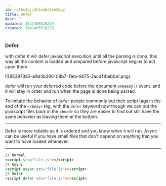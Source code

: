 ```yaml
---
id: rslks3qji3klsmhs5xe2qgz
title: Defer
desc: ''
updated: 1641406528229
created: 1641406528229
---
```



### Defer

with defer it will defer javascript execution until all the parsing is done, this way all the content is loaded and prepared before javascript begins to act upon them

![[95397383-e9d4b200-08b7-11eb-9075-2acd110eb0a1.png)

defer will run your deferred code before the document `onReady()` event. and it will stay in order and run when the page is done being parsed.

To imitate the behavior of `defer` people commonly put their script tags in the end of the `</body>` tag, with the `defer` keyword now though we can put the javascript files back in the `<head>` so they are easier to find but still have the same behavior as leaving them at the bottom.

---

Defer is more reliable as it is ordered and you know when it will run. Async can be useful if you have small files that don't depend on anything that you want to have loaded whenever.

---

```html
// Normal
<script src="file.js"></script>
// Async
<script async src="file.js"></script>
// Defer
<script defer src="file.js"></script>
```
